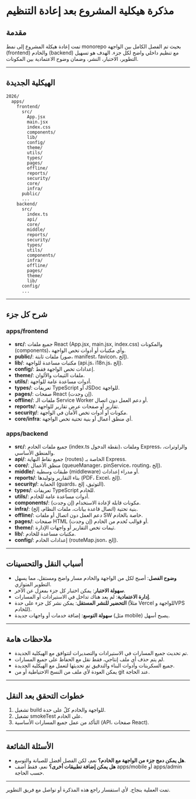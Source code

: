 # مذكرة هيكلية المشروع بعد إعادة التنظيم

## مقدمة
تمت إعادة هيكلة المشروع إلى نمط monorepo بحيث تم الفصل الكامل بين الواجهة (frontend) والخادم (backend) مع تنظيم داخلي واضح لكل جزء. الهدف هو تسهيل التطوير، الاختبار، النشر، وضمان وضوح الاعتمادية بين المكونات.

---

## الهيكلية الجديدة

```
2026/
  apps/
    frontend/
      src/
        App.jsx
        main.jsx
        index.css
        components/
        lib/
        config/
        theme/
        utils/
        types/
        pages/
        offline/
        reports/
        security/
        core/
        infra/
      public/
      ...
    backend/
      src/
        index.ts
        api/
        core/
        middle/
        reports/
        security/
        types/
        utils/
        components/
        infra/
        offline/
        pages/
        theme/
        lib/
      config/
      ...
```

---

## شرح كل جزء

### apps/frontend
- **src/**: جميع ملفات React (App.jsx, main.jsx, index.css) والمكونات (components)، وأي مكتبات أو أدوات تخص الواجهة.
- **public/**: ملفات ثابتة (صور، manifest، favicon، إلخ).
- **lib/**: مكتبات مساعدة للواجهة (api.js، i18n.js، إلخ).
- **config/**: إعدادات تخص الواجهة فقط.
- **theme/**: ملفات الثيمات والألوان.
- **utils/**: أدوات مساعدة عامة للواجهة.
- **types/**: تعريفات TypeScript أو JSDoc للواجهة.
- **pages/**: صفحات React (إن وجدت).
- **offline/**: ملفات الـ Service Worker أو دعم العمل دون اتصال.
- **reports/**: تقارير أو صفحات عرض تقارير للواجهة.
- **security/**: مكونات أو أدوات تخص الأمان في الواجهة.
- **core/infra**: أي منطق أعمال أو بنية تحتية تخص الواجهة.

### apps/backend
- **src/**: جميع ملفات الخادم (index.ts نقطة الدخول)، وملفات Express، والراوترات، والمنطق الأساسي.
- **api/**: جميع نقاط النهاية (routes) الخاصة بـ Express.
- **core/**: منطق الأعمال (queueManager، pinService، routing، إلخ).
- **middle/**: طبقات وسطية (middleware) أو مدراء إعدادات.
- **reports/**: بناء التقارير وتوليدها (PDF، Excel، إلخ).
- **security/**: الحماية (guards، التوثيق، إلخ).
- **types/**: تعريفات TypeScript للخادم.
- **utils/**: أدوات مساعدة عامة للخادم.
- **components/**: مكونات قابلة لإعادة الاستخدام (إن وجدت).
- **infra/**: بنية تحتية (اتصال قاعدة بيانات، ملفات النظام، إلخ).
- **offline/**: دعم العمل دون اتصال أو ملفات SW خاصة بالخادم.
- **pages/**: صفحات HTML أو قوالب تُخدم من الخادم (إن وجدت).
- **theme/**: ثيمات تخص التقارير أو واجهات الإدارة.
- **lib/**: مكتبات مساعدة للخادم.
- **config/**: إعدادات الخادم (routeMap.json، إلخ).

---

## أسباب النقل والتحسينات
- **وضوح الفصل**: أصبح لكل من الواجهة والخادم مسار واضح ومستقل، مما يسهل التطوير المتوازي.
- **سهولة الاختبار**: يمكن اختبار كل جزء بمعزل عن الآخر.
- **إدارة الاعتمادية**: لم يعد هناك تداخل في الاستيرادات أو المسارات.
- **التحضير للنشر المستقل**: يمكن نشر كل جزء على حدة (مثلاً Vercel للواجهة وVPS للخادم).
- **سهولة التوسع**: إضافة خدمات أو واجهات جديدة (مثل mobile) يصبح أسهل.

---

## ملاحظات هامة
- تم تحديث جميع المسارات في الاستيرادات والتصديرات لتتوافق مع الهيكلية الجديدة.
- لم يتم حذف أي ملف إنتاجي، فقط نقل مع الحفاظ على جميع المسارات.
- جميع السكربتات وأدوات البناء والتدقيق تم تحديثها لتعمل مع الهيكلية الجديدة.
- يمكن العودة لأي ملف من النسخ الاحتياطية أو من git عند الحاجة.

---

## خطوات التحقق بعد النقل
1. تشغيل build للواجهة والخادم كلٌ على حدة.
2. تشغيل smokeTest على الخادم.
3. التأكد من عمل جميع المسارات الأساسية (API، صفحات React).

---

## الأسئلة الشائعة
- **هل يمكن دمج جزء من الواجهة مع الخادم؟** نعم، لكن الفصل أفضل للصيانة والتوسع.
- **هل يمكن إضافة تطبيقات أخرى؟** نعم، فقط أضف apps/mobile أو apps/admin حسب الحاجة.

---

تمت العملية بنجاح. لأي استفسار راجع هذه المذكرة أو تواصل مع فريق التطوير.
